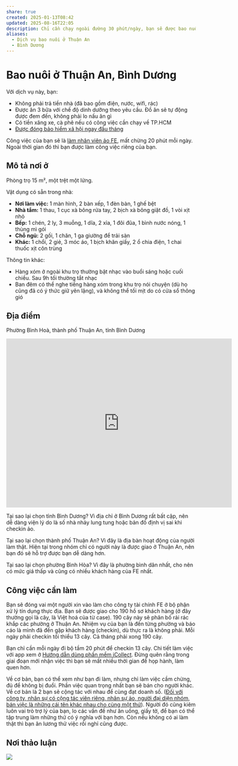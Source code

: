 ```yaml
---
share: true
created: 2025-01-13T08:42
updated: 2025-08-16T22:05
description: Chỉ cần chạy ngoài đường 30 phút/ngày, bạn sẽ được bao nuôi nhà cửa, thức ăn miễn phí. Thời gian còn lại là của bạn
aliases:
  - Dịch vụ bao nuôi ở Thuận An
  - Bình Dương
---
```

# Bao nuôi ở Thuận An, Bình Dương
Với dịch vụ này, bạn:
- Không phải trả tiền nhà (đã bao gồm điện, nước, wifi, rác)
- Được ăn 3 bữa với chế độ dinh dưỡng theo yêu cầu. Đồ ăn sẽ tự động được đem đến, không phải lo nấu ăn gì
- Có tiền xăng xe, cà phê nếu có công việc cần chạy về TP.HCM
- [Được đóng bảo hiểm xã hội ngay đầu tháng](../../T%C3%ACnh%20h%C3%ACnh%20%E1%BB%9F%20Vi%E1%BB%87t%20Nam/L%C4%A9nh%20v%E1%BB%B1c%20c%E1%BB%A5%20th%E1%BB%83/T%E1%BB%95%20ch%E1%BB%A9c%20t%C3%ADn%20d%E1%BB%A5ng/T%E1%BB%95%20ch%E1%BB%A9c%20t%C3%ADn%20d%E1%BB%A5ng%20phi%20ng%C3%A2n%20h%C3%A0ng/C%C3%B4ng%20ty%20t%C3%A0i%20ch%C3%ADnh%20ti%C3%AAu%20d%C3%B9ng/FE%20Credit/Nh%C3%A2n%20s%E1%BB%B1/%C4%90%C3%B3ng%20BHXH%20ngay%20%C4%91%E1%BA%A7u%20th%C3%A1ng.md)

 Công việc của bạn sẽ là [làm nhân viên ảo FE](../../%C3%9D%20t%C6%B0%E1%BB%9Fng%20ki%E1%BA%BFm%20ti%E1%BB%81n/%C3%9D%20t%C6%B0%E1%BB%9Fng/C%C3%B4ng%20vi%E1%BB%87c%20th%E1%BB%9Di%20v%E1%BB%A5,%20c%E1%BB%99ng%20t%C3%A1c%20vi%C3%AAn/Nh%C3%B3m%20ch%E1%BA%A1y%20ch%E1%BB%89%20ti%C3%AAu/L%C3%A0m%20nh%C3%A2n%20s%E1%BB%B1%20%E1%BA%A3o/FE%20Credit.md), mất chừng 20 phút mỗi ngày. Ngoài thời gian đó thì bạn được làm công việc riêng của bạn. 

## Mô tả nơi ở
Phòng trọ 15 m², một trệt một lửng. 

Vật dụng có sẵn trong nhà:
- **Nơi làm việc:** 1 màn hình, 2 bàn xếp, 1 đèn bàn, 1 ghế bệt
- **Nhà tắm:** 1 thau, 1 cục xà bông rửa tay, 2 bịch xà bông giặt đồ, 1 vòi xịt nhỏ
- **Bếp:** 1 chén, 2 ly, 3 muỗng, 1 dĩa, 2 xỉa, 1 đôi đũa, 1 bình nước nóng, 1 thùng mì gói
- **Chỗ ngủ:** 2 gối, 1 chăn, 1 ga giường để trải sàn
- **Khác:** 1 chổi, 2 giẻ, 3 móc áo, 1 bịch khăn giấy, 2 ổ chia điện, 1 chai thuốc xịt côn trùng

Thông tin khác:
- Hàng xóm ở ngoài khu trọ thường bật nhạc vào buổi sáng hoặc cuối chiều. Sau 9h tối thường tắt nhạc
- Ban đêm có thể nghe tiếng hàng xóm trong khu trọ nói chuyện (dù họ cũng đã có ý thức giữ yên lặng), và không thể tối mịt do có cửa sổ thông gió

## Địa điểm 
Phường Bình Hoà, thành phố Thuận An, tỉnh Bình Dương 
<iframe src="https://www.google.com/maps/embed?pb=!1m17!1m12!1m3!1d3917.6018252638964!2d106.72816807504387!3d10.917834989239648!2m3!1f0!2f0!3f0!3m2!1i1024!2i768!4f13.1!3m2!1m1!2zMTDCsDU1JzA0LjIiTiAxMDbCsDQzJzUwLjciRQ!5e0!3m2!1sen!2s!4v1737599943982!5m2!1sen!2s" width="600" height="450" style="border:0;" allowfullscreen="" loading="lazy" referrerpolicy="no-referrer-when-downgrade"></iframe>

Tại sao lại chọn tỉnh Bình Dương? Vì địa chỉ ở Bình Dương rất bất cập, nên dễ dàng viện lý do là số nhà nhảy lung tung hoặc bản đồ định vị sai khi checkin ảo.

Tại sao lại chọn thành phố Thuận An? Vì đây là địa bàn hoạt động của người làm thật. Hiện tại trong nhóm chỉ có người này là được giao ở Thuận An, nên bạn đó sẽ hỗ trợ được bạn dễ dàng hơn. 

Tại sao lại chọn phường Bình Hòa? Vì đây là phường bình dân nhất, cho nên có mức giá thấp và cũng có nhiều khách hàng của FE nhất.

## Công việc cần làm
Bạn sẽ đóng vai một người xin vào làm cho công ty tài chính FE ở bộ phận xử lý tín dụng thực địa. Bạn sẽ được giao cho 190 hồ sơ khách hàng (ở đây thường gọi là cây, là Việt hoá của từ case). 190 cây này sẽ phân bố rải rác khắp các phường ở Thuận An. Nhiệm vụ của bạn là đến từng phường và báo cáo là mình đã đến gặp khách hàng (checkin), dù thực ra là không phải. Mỗi ngày phải checkin tối thiểu 13 cây. Cả tháng phải xong 190 cây. 

Bạn chỉ cần mỗi ngày đi bộ tầm 20 phút để checkin 13 cây. Chi tiết làm việc với app xem ở [Hướng dẫn dùng phần mềm iCollect](../../../%F0%9F%93%90D%E1%BB%B1%20%C3%A1n/Gi%C3%BAp%20nhau%20ki%E1%BA%BFm%20ti%E1%BB%81n/Ch%E1%BA%A1y%20ch%E1%BB%89%20ti%C3%AAu%20cho%20nh%C3%A2n%20vi%C3%AAn%20c%C3%B4ng%20ty/Ch%C6%A1i%20ch%C3%ADnh%20s%C3%A1ch/T%C3%A0i%20li%E1%BB%87u%20v%E1%BB%81%20t%E1%BB%ABng%20c%C3%B4ng%20ty/FE%20Credit/H%C6%B0%E1%BB%9Bng%20d%E1%BA%ABn%20d%C3%B9ng%20ph%E1%BA%A7n%20m%E1%BB%81m%20iCollect.md). Đừng quên rằng trong giai đoạn mới nhận việc thì bạn sẽ mất nhiều thời gian để họp hành, làm quen hơn. 

Về cơ bản, bạn có thể xem như bạn đi làm, nhưng chỉ làm việc cầm chừng, đủ để không bị đuổi. Phần việc quan trọng nhất bạn sẽ bán cho người khác. Về cơ bản là 2 bạn sẽ cộng tác với nhau để cùng đạt doanh số. ([Đối với công ty, nhân sự có cộng tác viên riêng, nhân sự ảo, người đại diện nhóm, bán việc là những cái tên khác nhau cho cùng một thứ](../../../%E2%9A%A1Hi%E1%BB%83u%20bi%E1%BA%BFt%20s%C3%A2u/M%C3%B4%20h%C3%ACnh%20nh%C3%A2n%20s%E1%BB%B1/%C4%90%E1%BB%91i%20v%E1%BB%9Bi%20c%C3%B4ng%20ty,%20nh%C3%A2n%20s%E1%BB%B1%20c%C3%B3%20c%E1%BB%99ng%20t%C3%A1c%20vi%C3%AAn%20ri%C3%AAng,%20nh%C3%A2n%20s%E1%BB%B1%20%E1%BA%A3o,%20ng%C6%B0%E1%BB%9Di%20%C4%91%E1%BA%A1i%20di%E1%BB%87n%20nh%C3%B3m,%20b%C3%A1n%20vi%E1%BB%87c%20l%C3%A0%20nh%E1%BB%AFng%20c%C3%A1i%20t%C3%AAn%20kh%C3%A1c%20nhau%20cho%20c%C3%B9ng%20m%E1%BB%99t%20th%E1%BB%A9.md)). Người đó cũng kiêm luôn vai trò trợ lý của bạn, lo các vấn đề như ăn uống, giấy tờ, để bạn có thể tập trung làm những thứ có ý nghĩa với bạn hơn. Còn nếu không có ai làm thật thì bạn ăn lương thử việc rồi nghỉ cũng được.

## Nơi thảo luận
![](https://i.imgur.com/b4puyRN.png)
